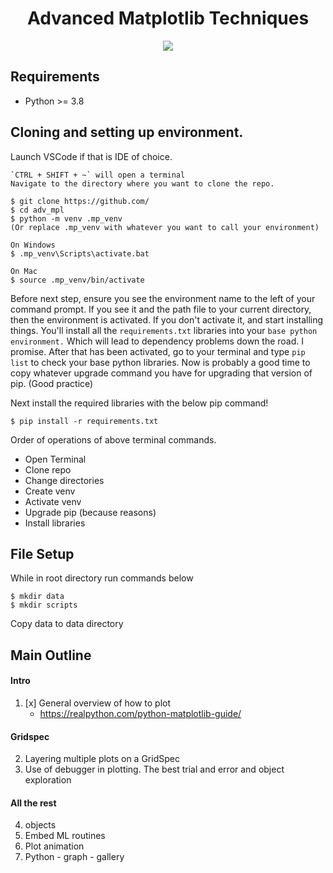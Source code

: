 <h1 align="center">
  <b>Advanced Matplotlib Techniques</b><br>
</h1>

<p align="center">
      <a href="https://www.python.org/">
        <img src="https://img.shields.io/badge/Python-3.8-ff69b4.svg" /></a>    
</p>

## Requirements
- Python >= 3.8

## Cloning and setting up environment.
Launch VSCode if that is IDE of choice.

```
`CTRL + SHIFT + ~` will open a terminal
Navigate to the directory where you want to clone the repo. 

$ git clone https://github.com/
$ cd adv_mpl
$ python -m venv .mp_venv
(Or replace .mp_venv with whatever you want to call your environment)	

On Windows
$ .mp_venv\Scripts\activate.bat

On Mac
$ source .mp_venv/bin/activate
```

Before next step, ensure you see the environment name to the left 
of your command prompt.  If you see it and the path file to your current directory, then the environment is activated.   If you don't activate it, and start installing things.  You'll install all the `requirements.txt` libraries into your `base python environment.` Which will lead to dependency problems down the road.  I promise. After that has been activated, go to your terminal and type `pip list` to check your base python libraries.  Now is probably a good time to copy whatever upgrade command you have for upgrading that version of pip. (Good practice) 

Next install the required libraries with the below pip command!

```
$ pip install -r requirements.txt
```

Order of operations of above terminal commands. 
- Open Terminal
- Clone repo
- Change directories
- Create venv
- Activate venv
- Upgrade pip (because reasons)
- Install libraries

## File Setup
While in root directory run commands below
```
$ mkdir data
$ mkdir scripts
```

Copy data to data directory

## Main Outline

#### Intro

1. [x] General overview of how to plot
   - https://realpython.com/python-matplotlib-guide/
#### Gridspec
2. Layering multiple plots on a GridSpec
3. Use of debugger in plotting.  The best trial and error and object exploration
#### All the rest
4. objects
5. Embed ML routines
6. Plot animation
7. Python - graph - gallery

